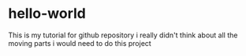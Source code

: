 hello-world
===========

This is my tutorial for github repository
i really didn't think about all the moving parts i would need to do this project
